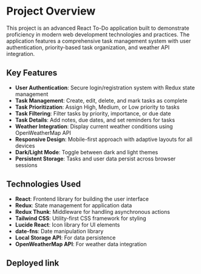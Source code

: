# Project Overview

This project is an advanced React To-Do application built to demonstrate proficiency in modern web development technologies and practices. The application features a comprehensive task management system with user authentication, priority-based task organization, and weather API integration.

## Key Features

- **User Authentication**: Secure login/registration system with Redux state management
- **Task Management**: Create, edit, delete, and mark tasks as complete
- **Task Prioritization**: Assign High, Medium, or Low priority to tasks
- **Task Filtering**: Filter tasks by priority, importance, or due date
- **Task Details**: Add notes, due dates, and set reminders for tasks
- **Weather Integration**: Display current weather conditions using OpenWeatherMap API
- **Responsive Design**: Mobile-first approach with adaptive layouts for all devices
- **Dark/Light Mode**: Toggle between dark and light themes
- **Persistent Storage**: Tasks and user data persist across browser sessions

## Technologies Used

- **React**: Frontend library for building the user interface
- **Redux**: State management for application data
- **Redux Thunk**: Middleware for handling asynchronous actions
- **Tailwind CSS**: Utility-first CSS framework for styling
- **Lucide React**: Icon library for UI elements
- **date-fns**: Date manipulation library
- **Local Storage API**: For data persistence
- **OpenWeatherMap API**: For weather data integration

## Deployed link
